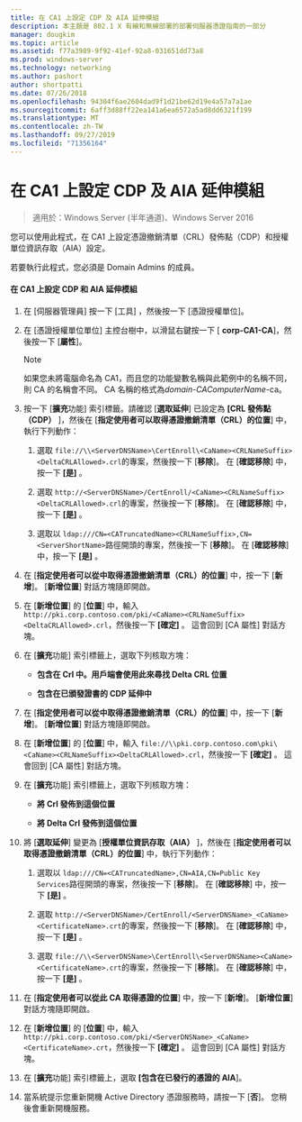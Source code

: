 ```yaml
---
title: 在 CA1 上設定 CDP 及 AIA 延伸模組
description: 本主題是 802.1 X 有線和無線部署的部署伺服器憑證指南的一部分
manager: dougkim
ms.topic: article
ms.assetid: f77a3989-9f92-41ef-92a8-031651dd73a8
ms.prod: windows-server
ms.technology: networking
ms.author: pashort
author: shortpatti
ms.date: 07/26/2018
ms.openlocfilehash: 94304f6ae2604dad9f1d21be62d19e4a57a7a1ae
ms.sourcegitcommit: 6aff3d88ff22ea141a6ea6572a5ad8dd6321f199
ms.translationtype: MT
ms.contentlocale: zh-TW
ms.lasthandoff: 09/27/2019
ms.locfileid: "71356164"
---
```

# <a name="configure-the-cdp-and-aia-extensions-on-ca1"></a>在 CA1 上設定 CDP 及 AIA 延伸模組

>適用於：Windows Server (半年通道)、Windows Server 2016

您可以使用此程式，在 CA1 上設定憑證撤銷清單（CRL）發佈點（CDP）和授權單位資訊存取（AIA）設定。  
  
若要執行此程式，您必須是 Domain Admins 的成員。  
  
#### <a name="to-configure-the-cdp-and-aia-extensions-on-ca1"></a>在 CA1 上設定 CDP 和 AIA 延伸模組  
  
1.  在 [伺服器管理員] 按一下 [工具] ，然後按一下 [憑證授權單位]。  
  
2.  在 [憑證授權單位單位] 主控台樹中，以滑鼠右鍵按一下 [ **corp-CA1-CA**]，然後按一下 [**屬性**]。  
  
    > [!NOTE]  
    > 如果您未將電腦命名為 CA1，而且您的功能變數名稱與此範例中的名稱不同，則 CA 的名稱會不同。 CA 名稱的格式為*domain*-*CAComputerName*-ca。  
  
3.  按一下 [**擴充**功能] 索引標籤。請確認 [**選取延伸**] 已設定為 **[CRL 發佈點（CDP）** ]，然後在 [**指定使用者可以取得憑證撤銷清單（CRL）的位置**] 中，執行下列動作：  
  
    1.  選取 `file://\\<ServerDNSName>\CertEnroll\<CaName><CRLNameSuffix><DeltaCRLAllowed>.crl`的專案，然後按一下 [**移除**]。 在 [**確認移除**] 中，按一下 **[是]** 。  
  
    2.  選取 `http://<ServerDNSName>/CertEnroll/<CaName><CRLNameSuffix><DeltaCRLAllowed>.crl`的專案，然後按一下 [**移除**]。 在 [**確認移除**] 中，按一下 **[是]** 。  
  
    3.  選取以 `ldap:///CN=<CATruncatedName><CRLNameSuffix>,CN=<ServerShortName>`路徑開頭的專案，然後按一下 [**移除**]。 在 [**確認移除**] 中，按一下 **[是]** 。  
  
4.  在 [**指定使用者可以從中取得憑證撤銷清單（CRL）的位置**] 中，按一下 [**新增**]。 [**新增位置**] 對話方塊隨即開啟。  
  
5.  在 [**新增位置**] 的 [**位置**] 中，輸入 `http://pki.corp.contoso.com/pki/<CaName><CRLNameSuffix><DeltaCRLAllowed>.crl`，然後按一下 **[確定]** 。 這會回到 [CA 屬性] 對話方塊。  
  
6.  在 [**擴充**功能] 索引標籤上，選取下列核取方塊：  
  
    -   **包含在 Crl 中。用戶端會使用此來尋找 Delta CRL 位置**  
  
    -   **包含在已頒發證書的 CDP 延伸中**  
  
7.  在 [**指定使用者可以從中取得憑證撤銷清單（CRL）的位置**] 中，按一下 [**新增**]。 [**新增位置**] 對話方塊隨即開啟。  
  
8.  在 [**新增位置**] 的 [**位置**] 中，輸入 `file://\\pki.corp.contoso.com\pki\<CaName><CRLNameSuffix><DeltaCRLAllowed>.crl`，然後按一下 **[確定]** 。 這會回到 [CA 屬性] 對話方塊。  
  
9. 在 [**擴充**功能] 索引標籤上，選取下列核取方塊：  
  
    -   **將 Crl 發佈到這個位置**  
  
    -   **將 Delta Crl 發佈到這個位置**  
  
10. 將 [**選取延伸**] 變更為 [**授權單位資訊存取（AIA）** ]，然後在 [**指定使用者可以取得憑證撤銷清單（CRL）的位置**] 中，執行下列動作：  
  
    1.  選取以 `ldap:///CN=<CATruncatedName>,CN=AIA,CN=Public Key Services`路徑開頭的專案，然後按一下 [**移除**]。 在 [**確認移除**] 中，按一下 **[是]** 。  
  
    2.  選取 `http://<ServerDNSName>/CertEnroll/<ServerDNSName>_<CaName><CertificateName>.crt`的專案，然後按一下 [**移除**]。 在 [**確認移除**] 中，按一下 **[是]** 。  
  
    3.  選取 `file://\\<ServerDNSName>\CertEnroll\<ServerDNSName><CaName><CertificateName>.crt`的專案，然後按一下 [**移除**]。 在 [**確認移除**] 中，按一下 **[是]** 。  
  
11. 在 [**指定使用者可以從此 CA 取得憑證的位置**] 中，按一下 [**新增**]。 [**新增位置**] 對話方塊隨即開啟。  
  
12. 在 [**新增位置**] 的 [**位置**] 中，輸入 `http://pki.corp.contoso.com/pki/<ServerDNSName>_<CaName><CertificateName>.crt`，然後按一下 **[確定]** 。 這會回到 [CA 屬性] 對話方塊。  
  
13. 在 [**擴充**功能] 索引標籤上，選取 **[包含在已發行的憑證的 AIA**]。  
  
14. 當系統提示您重新開機 Active Directory 憑證服務時，請按一下 [**否**]。 您稍後會重新開機服務。  
  

